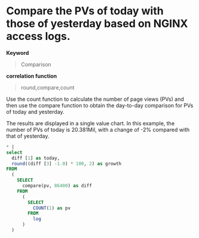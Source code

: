 # Compare the PVs of today with those of yesterday based on NGINX access logs.

**Keyword**

> Comparison

**correlation function**

> round,compare,count

Use the count function to calculate the number of page views (PVs) and then use the compare function to obtain the day-to-day comparison for PVs of today and yesterday.

The results are displayed in a single value chart. In this example, the number of PVs of today is 20.381Mil, with a change of -2% compared with that of yesterday.

```SQL
* |
select
  diff [1] as today,
  round((diff [3] -1.0) * 100, 2) as growth
FROM
  (
    SELECT
      compare(pv, 86400) as diff
    FROM
      (
        SELECT
          COUNT(1) as pv
        FROM
          log
      )
  )
```
